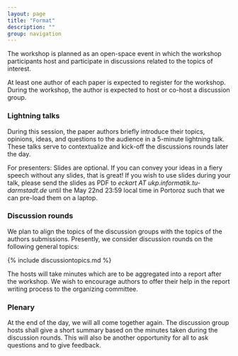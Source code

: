 ```yaml
---
layout: page
title: "Format"
description: ""
group: navigation
---
```


The workshop is planned as an open-space event in which the workshop
participants host and participate in discussions related to the topics of
interest.

At least one author of each paper is expected to register for the workshop.
During the workshop, the author is expected to host or co-host a discussion
group. 

### Lightning talks

During this session, the paper authors briefly introduce their topics, opinions, ideas, and questions to the audience in a 5-minute lightning talk. These talks serve to contextualize and kick-off the discussions rounds later the day.

For presenters: Slides are optional. If you can convey your ideas in a fiery speech without any slides, that is great! If you wish to use slides during your talk, please send the slides as PDF to *eckart AT ukp.informatik.tu-darmstadt.de* until the May 22nd 23:59 local time in Portoroz such that we can pre-load them on a laptop.

### Discussion rounds

We plan to align the topics of the discussion groups with the topics of the authors submissions. Presently, we consider discussion rounds on the following general topics:

{% include discussiontopics.md %}

The hosts will take minutes which are to be aggregated into a report after the workshop. We wish to encourage authors to offer their help in the report writing process to the organizing committee.

### Plenary

At the end of the day, we will all come together again. The discussion group hosts shall give a short summary based on the minutes taken during the discussion rounds.
This will also be another opportunity for all to ask questions and to give feedback.